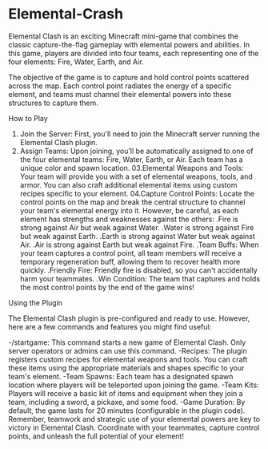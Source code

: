 # Elemental-Crash

Elemental Clash is an exciting Minecraft mini-game that combines the classic capture-the-flag gameplay with elemental powers and abilities. In this game, players are divided into four teams, each representing one of the four elements: Fire, Water, Earth, and Air.

The objective of the game is to capture and hold control points scattered across the map. Each control point radiates the energy of a specific element, and teams must channel their elemental powers into these structures to capture them.

How to Play

01. Join the Server:
 First, you'll need to join the Minecraft server running the Elemental Clash plugin.
02. Assign Teams:
 Upon joining, you'll be automatically assigned to one of the four elemental teams: Fire, Water, Earth, or Air. Each team has a unique color and spawn location.
03.Elemental Weapons and Tools:
 Your team will provide you with a set of elemental weapons, tools, and armor. You can also craft additional elemental items using custom recipes specific to your element.
04.Capture Control Points:
 Locate the control points on the map and break the central structure to channel your team's elemental energy into it. However, be careful, as each element has strengths and weaknesses against the others:
   .Fire is strong against Air but weak against Water.
   .Water is strong against Fire but weak against Earth.
   .Earth is strong against Water but weak against Air.
   .Air is strong against Earth but weak against Fire.
   .Team Buffs: When your team captures a control point, all team members will receive a temporary regeneration buff, allowing them to recover health more quickly.
   .Friendly Fire: Friendly fire is disabled, so you can't accidentally harm your teammates.
   .Win Condition: The team that captures and holds the most control points by the end of the game wins!


Using the Plugin

The Elemental Clash plugin is pre-configured and ready to use. However, here are a few commands and features you might find useful:

-/startgame: This command starts a new game of Elemental Clash. Only server operators or admins can use this command.
-Recipes: The plugin registers custom recipes for elemental weapons and tools. You can craft these items using the appropriate materials and shapes specific to your team's element.
-Team Spawns: Each team has a designated spawn location where players will be teleported upon joining the game.
-Team Kits: Players will receive a basic kit of items and equipment when they join a team, including a sword, a pickaxe, and some food.
-Game Duration: By default, the game lasts for 20 minutes (configurable in the plugin code).
Remember, teamwork and strategic use of your elemental powers are key to victory in Elemental Clash. Coordinate with your teammates, capture control points, and unleash the full potential of your element!

